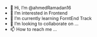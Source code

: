 - 👋 Hi, I’m @ahmedRamadan16
- 👀 I’m interested in Frontend
- 🌱 I’m currently learning ForntEnd Track
- 💞️ I’m looking to collaborate on ...
- 📫 How to reach me ...

<!---
ahmedRamadan16/ahmedRamadan16 is a ✨ special ✨ repository because its `README.md` (this file) appears on your GitHub profile.
You can click the Preview link to take a look at your changes.
--->
